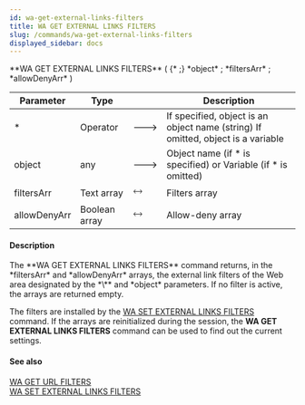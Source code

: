 ```yaml
---
id: wa-get-external-links-filters
title: WA GET EXTERNAL LINKS FILTERS
slug: /commands/wa-get-external-links-filters
displayed_sidebar: docs
---
```


<!--REF #_command_.WA GET EXTERNAL LINKS FILTERS.Syntax-->**WA GET EXTERNAL LINKS FILTERS** ( {* ;} *object* ; *filtersArr* ; *allowDenyArr* )<!-- END REF-->
<!--REF #_command_.WA GET EXTERNAL LINKS FILTERS.Params-->
| Parameter | Type |  | Description |
| --- | --- | --- | --- |
| * | Operator | &#x1F852; | If specified, object is an object name (string) If omitted, object is a variable |
| object | any | &#x1F852; | Object name (if * is specified) or Variable (if * is omitted) |
| filtersArr | Text array | &#x1F858; | Filters array |
| allowDenyArr | Boolean array | &#x1F858; | Allow-deny array |

<!-- END REF-->

#### Description 

<!--REF #_command_.WA GET EXTERNAL LINKS FILTERS.Summary-->The **WA GET EXTERNAL LINKS FILTERS** command returns, in the *filtersArr* and *allowDenyArr* arrays, the external link filters of the Web area designated by the *\** and *object* parameters.<!-- END REF--> If no filter is active, the arrays are returned empty. 

The filters are installed by the [WA SET EXTERNAL LINKS FILTERS](wa-set-external-links-filters.md) command. If the arrays are reinitialized during the session, the **WA GET EXTERNAL LINKS FILTERS** command can be used to find out the current settings.

#### See also 

[WA GET URL FILTERS](wa-get-url-filters.md)  
[WA SET EXTERNAL LINKS FILTERS](wa-set-external-links-filters.md)  